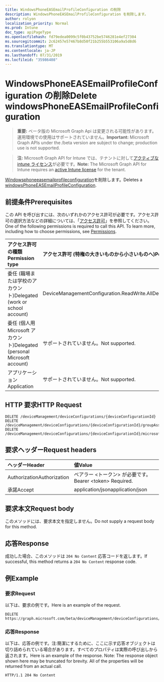 ```yaml
---
title: WindowsPhoneEASEmailProfileConfiguration の削除
description: WindowsPhoneEASEmailProfileConfiguration を削除します。
author: rolyon
localization_priority: Normal
ms.prod: Intune
doc_type: apiPageType
ms.openlocfilehash: fd79edea0099c5f0b43752be5746281e4ef27304
ms.sourcegitcommit: 2c62457e57467b8d50f21b255b553106a9a5d8d6
ms.translationtype: MT
ms.contentlocale: ja-JP
ms.lasthandoff: 07/31/2019
ms.locfileid: "35986408"
---
```

# <a name="delete-windowsphoneeasemailprofileconfiguration"></a><span data-ttu-id="c9a41-103">WindowsPhoneEASEmailProfileConfiguration の削除</span><span class="sxs-lookup"><span data-stu-id="c9a41-103">Delete windowsPhoneEASEmailProfileConfiguration</span></span>

> <span data-ttu-id="c9a41-104">**重要:** ベータ版の Microsoft Graph Api は変更される可能性があります。運用環境での使用はサポートされていません。</span><span class="sxs-lookup"><span data-stu-id="c9a41-104">**Important:** Microsoft Graph APIs under the /beta version are subject to change; production use is not supported.</span></span>

> <span data-ttu-id="c9a41-105">**注:** Microsoft Graph API for Intune では、テナントに対して[アクティブな intune ライセンス](https://go.microsoft.com/fwlink/?linkid=839381)が必要です。</span><span class="sxs-lookup"><span data-stu-id="c9a41-105">**Note:** The Microsoft Graph API for Intune requires an [active Intune license](https://go.microsoft.com/fwlink/?linkid=839381) for the tenant.</span></span>

<span data-ttu-id="c9a41-106">[Windowsphoneeasemailprofileconfiguration](../resources/intune-deviceconfig-windowsphoneeasemailprofileconfiguration.md)を削除します。</span><span class="sxs-lookup"><span data-stu-id="c9a41-106">Deletes a [windowsPhoneEASEmailProfileConfiguration](../resources/intune-deviceconfig-windowsphoneeasemailprofileconfiguration.md).</span></span>

## <a name="prerequisites"></a><span data-ttu-id="c9a41-107">前提条件</span><span class="sxs-lookup"><span data-stu-id="c9a41-107">Prerequisites</span></span>
<span data-ttu-id="c9a41-p101">この API を呼び出すには、次のいずれかのアクセス許可が必要です。アクセス許可の選択方法などの詳細については、「[アクセス許可](/graph/permissions-reference)」を参照してください。</span><span class="sxs-lookup"><span data-stu-id="c9a41-p101">One of the following permissions is required to call this API. To learn more, including how to choose permissions, see [Permissions](/graph/permissions-reference).</span></span>

|<span data-ttu-id="c9a41-110">アクセス許可の種類</span><span class="sxs-lookup"><span data-stu-id="c9a41-110">Permission type</span></span>|<span data-ttu-id="c9a41-111">アクセス許可 (特権の大きいものから小さいものへ)</span><span class="sxs-lookup"><span data-stu-id="c9a41-111">Permissions (from most to least privileged)</span></span>|
|:---|:---|
|<span data-ttu-id="c9a41-112">委任 (職場または学校のアカウント)</span><span class="sxs-lookup"><span data-stu-id="c9a41-112">Delegated (work or school account)</span></span>|<span data-ttu-id="c9a41-113">DeviceManagementConfiguration.ReadWrite.All</span><span class="sxs-lookup"><span data-stu-id="c9a41-113">DeviceManagementConfiguration.ReadWrite.All</span></span>|
|<span data-ttu-id="c9a41-114">委任 (個人用 Microsoft アカウント)</span><span class="sxs-lookup"><span data-stu-id="c9a41-114">Delegated (personal Microsoft account)</span></span>|<span data-ttu-id="c9a41-115">サポートされていません。</span><span class="sxs-lookup"><span data-stu-id="c9a41-115">Not supported.</span></span>|
|<span data-ttu-id="c9a41-116">アプリケーション</span><span class="sxs-lookup"><span data-stu-id="c9a41-116">Application</span></span>|<span data-ttu-id="c9a41-117">サポートされていません。</span><span class="sxs-lookup"><span data-stu-id="c9a41-117">Not supported.</span></span>|

## <a name="http-request"></a><span data-ttu-id="c9a41-118">HTTP 要求</span><span class="sxs-lookup"><span data-stu-id="c9a41-118">HTTP Request</span></span>
<!-- {
  "blockType": "ignored"
}
-->
``` http
DELETE /deviceManagement/deviceConfigurations/{deviceConfigurationId}
DELETE /deviceManagement/deviceConfigurations/{deviceConfigurationId}/groupAssignments/{deviceConfigurationGroupAssignmentId}/deviceConfiguration
DELETE /deviceManagement/deviceConfigurations/{deviceConfigurationId}/microsoft.graph.windowsDomainJoinConfiguration/networkAccessConfigurations/{deviceConfigurationId}
```

## <a name="request-headers"></a><span data-ttu-id="c9a41-119">要求ヘッダー</span><span class="sxs-lookup"><span data-stu-id="c9a41-119">Request headers</span></span>
|<span data-ttu-id="c9a41-120">ヘッダー</span><span class="sxs-lookup"><span data-stu-id="c9a41-120">Header</span></span>|<span data-ttu-id="c9a41-121">値</span><span class="sxs-lookup"><span data-stu-id="c9a41-121">Value</span></span>|
|:---|:---|
|<span data-ttu-id="c9a41-122">Authorization</span><span class="sxs-lookup"><span data-stu-id="c9a41-122">Authorization</span></span>|<span data-ttu-id="c9a41-123">ベアラー &lt;トークン&gt; が必要です。</span><span class="sxs-lookup"><span data-stu-id="c9a41-123">Bearer &lt;token&gt; Required.</span></span>|
|<span data-ttu-id="c9a41-124">承諾</span><span class="sxs-lookup"><span data-stu-id="c9a41-124">Accept</span></span>|<span data-ttu-id="c9a41-125">application/json</span><span class="sxs-lookup"><span data-stu-id="c9a41-125">application/json</span></span>|

## <a name="request-body"></a><span data-ttu-id="c9a41-126">要求本文</span><span class="sxs-lookup"><span data-stu-id="c9a41-126">Request body</span></span>
<span data-ttu-id="c9a41-127">このメソッドには、要求本文を指定しません。</span><span class="sxs-lookup"><span data-stu-id="c9a41-127">Do not supply a request body for this method.</span></span>

## <a name="response"></a><span data-ttu-id="c9a41-128">応答</span><span class="sxs-lookup"><span data-stu-id="c9a41-128">Response</span></span>
<span data-ttu-id="c9a41-129">成功した場合、このメソッドは `204 No Content` 応答コードを返します。</span><span class="sxs-lookup"><span data-stu-id="c9a41-129">If successful, this method returns a `204 No Content` response code.</span></span>

## <a name="example"></a><span data-ttu-id="c9a41-130">例</span><span class="sxs-lookup"><span data-stu-id="c9a41-130">Example</span></span>

### <a name="request"></a><span data-ttu-id="c9a41-131">要求</span><span class="sxs-lookup"><span data-stu-id="c9a41-131">Request</span></span>
<span data-ttu-id="c9a41-132">以下は、要求の例です。</span><span class="sxs-lookup"><span data-stu-id="c9a41-132">Here is an example of the request.</span></span>
``` http
DELETE https://graph.microsoft.com/beta/deviceManagement/deviceConfigurations/{deviceConfigurationId}
```

### <a name="response"></a><span data-ttu-id="c9a41-133">応答</span><span class="sxs-lookup"><span data-stu-id="c9a41-133">Response</span></span>
<span data-ttu-id="c9a41-p102">以下は、応答の例です。注:簡潔にするために、ここに示す応答オブジェクトは切り詰められている場合があります。すべてのプロパティは実際の呼び出しから返されます。</span><span class="sxs-lookup"><span data-stu-id="c9a41-p102">Here is an example of the response. Note: The response object shown here may be truncated for brevity. All of the properties will be returned from an actual call.</span></span>
``` http
HTTP/1.1 204 No Content
```





